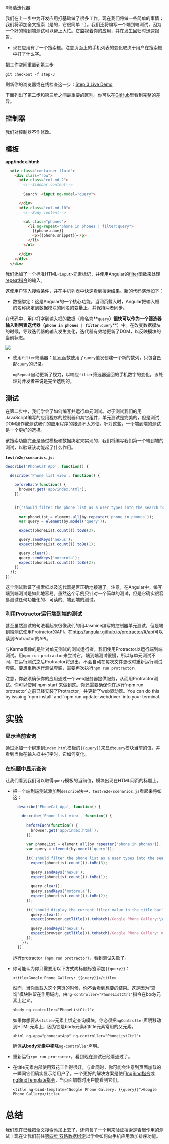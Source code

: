 #筛选迭代器

我们在上一步中为开发应用打基础做了很多工作，现在我们将做一些简单的事情；我们将添加全文搜索（是的，它很简单！）。我们还将编写一个端到端测试，因为一个好的端到端测试可以帮上大忙。它监视着你的应用，并在发生回归时迅速报告。

* 现在应用有了一个搜索框。注意页面上的手机列表的变化取决于用户在搜索框中打了什么字。

把工作空间重置到第三步

```
git checkout -f step-3
```
刷新你的浏览器或在线检查这一步：[Step 3 Live Demo](http://angular.github.io/angular-phonecat/step-3/app)

下面列出了第二步和第三步之间最重要的区别。你可以在[GitHub](https://github.com/angular/angular-phonecat/compare/step-2...step-3)里看到完整的差异。

## 控制器

我们对控制器不作修改。

## 模板

**app/index.html:**

```html
  <div class="container-fluid">
    <div class="row">
      <div class="col-md-2">
        <!--Sidebar content-->

        Search: <input ng-model="query">

      </div>
      <div class="col-md-10">
        <!--Body content-->

        <ul class="phones">
          <li ng-repeat="phone in phones | filter:query">
            {{phone.name}}
            <p>{{phone.snippet}}</p>
          </li>
        </ul>

      </div>
    </div>
  </div>
```

我们添加了一个标准HTML`<input>`元素标记，并使用Angular的[filter](https://docs.angularjs.org/api/ng/filter/filter)函数来处理[repeat指令](https://docs.angularjs.org/api/ng/directive/ngRepeat)的输入。

这使用户输入搜索条件，并在手机列表中快速看到搜索结果。新的代码演示如下：

* 数据绑定：这是Angular的一个核心功能。当网页载入时，Angular把输入框的名称绑定到数据模块的同名的变量上，并保持两者同步。

 在代码中，用户打字到输入框的数据（命名为**`query`**）很快可以作为一个筛选器输入到列表迭代器（`phone in phones | filter:`**`query`**）中。在改变数据模块的时候，导致迭代器的输入发生变化，迭代器有效地更新了DOM，以反映模块的当前状态。

<img  class="diagram" src="https://docs.angularjs.org/img/tutorial/tutorial_03.png">

* 使用`filter`筛选器：[filter](https://docs.angularjs.org/api/ng/filter/filter)函数使用了`query`值发创建一个新的数列，只包含匹配`query`的记录。

  `ngRepeat`自动更新了视力，以响应`filter`筛选器返回的手机数字的变化。该处理对开发者来说是完全透明的。

## 测试

在第二步中，我们学会了如何编写并运行单元测试。对于测试我们的用JavaScript编写的应用程序的控制器和其它组件，单元测试是完美的，但是测试DOM操作或测试我们的应用程序的接通不太方便。针对这些，一个端到端的测试是一个更好的选择。

该搜索功能完全是通过模板和数据绑定来实现的，我们将编写我们第一个端到端的测试，以验证该功能起了什么作用。

**`test/e2e/scenarios.js`:**

```js
describe('PhoneCat App', function() {

  describe('Phone list view', function() {

    beforeEach(function() {
      browser.get('app/index.html');
    });


    it('should filter the phone list as a user types into the search box', function() {

      var phoneList = element.all(by.repeater('phone in phones'));
      var query = element(by.model('query'));

      expect(phoneList.count()).toBe(3);

      query.sendKeys('nexus');
      expect(phoneList.count()).toBe(1);

      query.clear();
      query.sendKeys('motorola');
      expect(phoneList.count()).toBe(2);
    });
  });
});
```

这个测试验证了搜索框以及迭代器是否正确地接通了。注意，在Angular中，编写端到端测试是如此地容易。虽然这个示例只针对一个简单的测试，但是它确实很容易测试任何功能化的、可读的、端到端的测试。

### 利用Protractor运行端到端的测试

甚至虽然测试的句法看起来很像我们的用Jasmine编写的控制器单元测试，但是端到端测试使用Protractor的API。在<http://angular.github.io/protractor/#/api>可以读到Protractor的API。

与Karma很像的是针对单元测试的测试运行者，我们使用Protractor以运行端到端测试。用`npm run protractor`来尝试它。端到端测试很慢，所以与单元测试不同，在运行测试之后Protractor将退出，不会自动在每次文件更改时重新运行测试套装。要想重新运行测试套装，需要再次执行`npm run protractor`。

<div class="alert alert-info">
  注意，你必须确保你的应用通过一个web服务器提供服务，从而用Protractor测试。你可以使用`npm start`来做到这。你还需要确保你在运行`npm run protractor`之前已经安装了Protractor，并更新了web驱动器。You can do this by issuing `npm install` and `npm run update-webdriver` into your terminal.
</div>

# 实验

### 显示当前查询

通过添加一个绑定到`index.html`模板的`{{query}}`来显示`query`模块当前的值，并看到当你在输入框中打字时，它如何变化。

### 在标题中显示查询

让我们看到我们可以取得`query`模板的当前值，模块出现在HTML网页的标题上。

* 把一个端到端测试添加到`describe`块中，`test/e2e/scenarios.js`看起来将如这：

  ```js
    describe('PhoneCat App', function() {

      describe('Phone list view', function() {
    
        beforeEach(function() {
          browser.get('app/index.html');
        });
    
        var phoneList = element.all(by.repeater('phone in phones'));
        var query = element(by.model('query'));
    
        it('should filter the phone list as a user types into the search box', function() {
          expect(phoneList.count()).toBe(3);
    
          query.sendKeys('nexus');
          expect(phoneList.count()).toBe(1);
    
          query.clear();
          query.sendKeys('motorola');
          expect(phoneList.count()).toBe(2);
        });
    
        it('should display the current filter value in the title bar', function() {
          query.clear();
          expect(browser.getTitle()).toMatch(/Google Phone Gallery:\s*$/);
    
          query.sendKeys('nexus');
          expect(browser.getTitle()).toMatch(/Google Phone Gallery: nexus$/);
        });
      });
    });
  ```

  运行protractor（`npm run protractor`），看到测试失败了。


* 你可能认为你只需要用以下方式向标题标签添加`{{query}}`：
  
  ```
  <title>Google Phone Gallery: {{query}}</title>
  ```

  然而，当你重载入这个网页的时候，你不会看到想要的结果。这是因为“查询”模块驻留在作用域内，由`ng-controller="PhoneListCtrl"`指令在body元素上定义。

  ```
  <body ng-controller="PhoneListCtrl">
  ```

  如果你想要从`<title>`元素上绑定查询模块，你必须把`ngController`声明移动到HTML元素上，因为它是body元素和title元素常用的父元素。

  ```
  <html ng-app="phonecatApp" ng-controller="PhoneListCtrl">
  ```

  确保**从body元素中移除**`ng-controller`声明。

* 重新运行`rpm run protractor`，看到现在测试已经看通过了。

* 在title元素内部使用双花工作得很好，与此同时，你可能会注意到页面加载的一瞬间它们确实显示给用户了。一个更好的解决方案是使用[ngBind指令](https://docs.angularjs.org/api/ng/directive/ngBind)或[ngBindTemplate指令](https://docs.angularjs.org/api/ng/directive/ngBindTemplate)，当页面加载时用户能看到它们。

  ```
  <title ng-bind-template="Google Phone Gallery: {{query}}">Google Phone Gallery</title>
  ```

# 总结

我们现在已经把全文搜索添加上去了，还包含了一个用来验证搜索是否起作用的测试！现在让我们前往[第四步 双路数据绑定](step04.html)以学会如何向手机应用添加排序功能。
